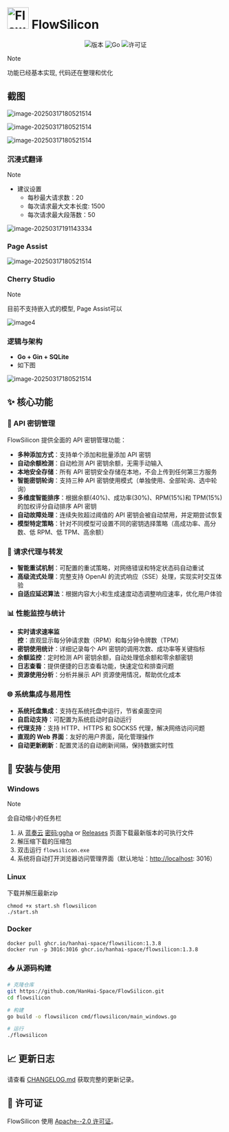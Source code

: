 # <img src="./img/logo.png" alt="FlowSilicon Logo" width="50"/> FlowSilicon

<p align="center">
  <img src="https://img.shields.io/badge/版本-1.3.8-blue.svg" alt="版本">
  <img src="https://img.shields.io/badge/语言-Go-00ADD8.svg" alt="Go">
  <img src="https://img.shields.io/badge/许可证-Apache--2.0-green.svg" alt="许可证">
</p>



> [!note]
>
> 功能已经基本实现, 代码还在整理和优化



## 截图

![image-20250317180521514](./img/image9.png)



![image-20250317180521514](./img/image10.png)

![image-20250317180521514](./img/image11.png)





### 沉浸式翻译

> [!note]
>
> + 建议设置
>   + 每秒最大请求数：20
>   + 每次请求最大文本长度: 1500
>   + 每次请求最大段落数：50

![image-20250317191143334](./img/image2.png)

### Page Assist

![image-20250317180521514](./img/image8.png)

### Cherry Studio

> [!note] 
>
> 目前不支持嵌入式的模型, Page Assist可以



![image4](./img/image4.png)





### 逻辑与架构

+ **Go + Gin + SQLite**
+ 如下图

![image-20250317180521514](./img/image7.png)



## ✨ 核心功能

### 🔑 API 密钥管理

FlowSilicon 提供全面的 API 密钥管理功能：

+ **多种添加方式**：支持单个添加和批量添加 API 密钥
+ **自动余额检测**：自动检测 API 密钥余额，无需手动输入
+ **本地安全存储**：所有 API 密钥安全存储在本地，不会上传到任何第三方服务
+ **智能密钥轮询**：支持三种 API 密钥使用模式（单独使用、全部轮询、选中轮询）
+ **多维度智能排序**：根据余额(40%)、成功率(30%)、RPM(15%)和 TPM(15%)的加权评分自动排序 API 密钥
+ **自动故障处理**：连续失败超过阈值的 API 密钥会被自动禁用，并定期尝试恢复
+ **模型特定策略**：针对不同模型可设置不同的密钥选择策略（高成功率、高分数、低 RPM、低 TPM、高余额）

### 🔄 请求代理与转发

+ **智能重试机制**：可配置的重试策略，对网络错误和特定状态码自动重试
+ **高级流式处理**：完整支持 OpenAI 的流式响应（SSE）处理，实现实时交互体验
+ **自适应延迟算法**：根据内容大小和生成速度动态调整响应速率，优化用户体验

### 📊 性能监控与统计

+ **实时请求速率监控**：直观显示每分钟请求数（RPM）和每分钟令牌数（TPM）
+ **密钥使用统计**：详细记录每个 API 密钥的调用次数、成功率等关键指标
+ **余额监控**：定时检测 API 密钥余额，自动处理低余额和零余额密钥
+ **日志查看**：提供便捷的日志查看功能，快速定位和排查问题
+ **资源使用分析**：分析并展示 API 资源使用情况，帮助优化成本

### 🌐 系统集成与易用性

+ **系统托盘集成**：支持在系统托盘中运行，节省桌面空间
+ **自启动支持**：可配置为系统启动时自动运行
+ **代理支持**：支持 HTTP、HTTPS 和 SOCKS5 代理，解决网络访问问题
+ **直观的 Web 界面**：友好的用户界面，简化管理操作
+ **自动更新刷新**：配置灵活的自动刷新间隔，保持数据实时性



## 🚀 安装与使用

### Windows

> [!note]
>
> 会自动缩小的任务栏

1. 从 [蓝奏云](https://hanhaii.lanzouo.com/b00ya2hfte) <u>密码:ggha</u>  or [Releases](https://github.com/HanHai-Space/FlowSilicon/releases) 页面下载最新版本的可执行文件
2. 解压缩下载的压缩包
3. 双击运行 `flowsilicon.exe`
4. 系统将自动打开浏览器访问管理界面（默认地址：<http://localhost>: 3016）

### Linux

下载并解压最新zip

```shell
chmod +x start.sh flowsilicon
./start.sh
```

### Docker

```shell
docker pull ghcr.io/hanhai-space/flowsilicon:1.3.8
docker run -p 3016:3016 ghcr.io/hanhai-space/flowsilicon:1.3.8
```

### 📥 从源码构建

```bash
# 克隆仓库
git https://github.com/HanHai-Space/FlowSilicon.git
cd flowsilicon

# 构建
go build -o flowsilicon cmd/flowsilicon/main_windows.go

# 运行
./flowsilicon
```



## 📈 更新日志

请查看 [CHANGELOG.md](CHANGELOG.md) 获取完整的更新记录。



## 📄 许可证

FlowSilicon 使用 [Apache--2.0 许可证](LICENSE)。 
